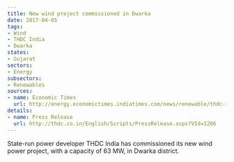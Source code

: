 ```yaml
---
title: New wind project commissioned in Dwarka
date: 2017-04-05
tags:
- Wind
- THDC India
- Dwarka
states:
- Gujarat
sectors:
- Energy
subsectors:
- Renewables
sources:
- name: Economic Times
  url: http://energy.economictimes.indiatimes.com/news/renewable/thdc-india-commissions-63-megawatt-wind-power-project-in-gujarat/57969942
details:
- name: Press Release
  url: http://thdc.co.in/English/Scripts/PressRelease.aspx?VId=1286
---
```


State-run power developer THDC India has commissioned its new wind power project, with a capacity of 63 MW, in Dwarka district.
